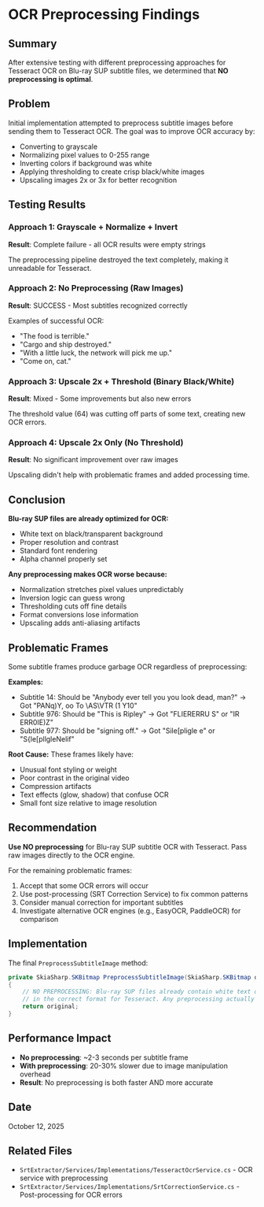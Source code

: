 # OCR Preprocessing Findings

## Summary
After extensive testing with different preprocessing approaches for Tesseract OCR on Blu-ray SUP subtitle files, we determined that **NO preprocessing is optimal**.

## Problem
Initial implementation attempted to preprocess subtitle images before sending them to Tesseract OCR. The goal was to improve OCR accuracy by:
- Converting to grayscale
- Normalizing pixel values to 0-255 range
- Inverting colors if background was white
- Applying thresholding to create crisp black/white images
- Upscaling images 2x or 3x for better recognition

## Testing Results

### Approach 1: Grayscale + Normalize + Invert
**Result**: Complete failure - all OCR results were empty strings

The preprocessing pipeline destroyed the text completely, making it unreadable for Tesseract.

### Approach 2: No Preprocessing (Raw Images)
**Result**: SUCCESS - Most subtitles recognized correctly

Examples of successful OCR:
- "The food is terrible."
- "Cargo and ship destroyed."
- "With a little luck, the network will pick me up."
- "Come on, cat."

### Approach 3: Upscale 2x + Threshold (Binary Black/White)
**Result**: Mixed - Some improvements but also new errors

The threshold value (64) was cutting off parts of some text, creating new OCR errors.

### Approach 4: Upscale 2x Only (No Threshold)
**Result**: No significant improvement over raw images

Upscaling didn't help with problematic frames and added processing time.

## Conclusion

**Blu-ray SUP files are already optimized for OCR:**
- White text on black/transparent background
- Proper resolution and contrast
- Standard font rendering
- Alpha channel properly set

**Any preprocessing makes OCR worse because:**
- Normalization stretches pixel values unpredictably
- Inversion logic can guess wrong
- Thresholding cuts off fine details
- Format conversions lose information
- Upscaling adds anti-aliasing artifacts

## Problematic Frames

Some subtitle frames produce garbage OCR regardless of preprocessing:

**Examples:**
- Subtitle 14: Should be "Anybody ever tell you you look dead, man?" → Got "PANq)Y, oo To \AS\VTR (1 Y10"
- Subtitle 976: Should be "This is Ripley" → Got "FLIERERRU S" or "IR ERR0IE)Z"
- Subtitle 977: Should be "signing off." → Got "Sile[pligle e" or "S{le[pllgleNelif"

**Root Cause:**
These frames likely have:
- Unusual font styling or weight
- Poor contrast in the original video
- Compression artifacts
- Text effects (glow, shadow) that confuse OCR
- Small font size relative to image resolution

## Recommendation

**Use NO preprocessing** for Blu-ray SUP subtitle OCR with Tesseract. Pass raw images directly to the OCR engine.

For the remaining problematic frames:
1. Accept that some OCR errors will occur
2. Use post-processing (SRT Correction Service) to fix common patterns
3. Consider manual correction for important subtitles
4. Investigate alternative OCR engines (e.g., EasyOCR, PaddleOCR) for comparison

## Implementation

The final `PreprocessSubtitleImage` method:

```csharp
private SkiaSharp.SKBitmap PreprocessSubtitleImage(SkiaSharp.SKBitmap original)
{
    // NO PREPROCESSING: Blu-ray SUP files already contain white text on black/transparent background
    // in the correct format for Tesseract. Any preprocessing actually makes OCR worse.
    return original;
}
```

## Performance Impact

- **No preprocessing**: ~2-3 seconds per subtitle frame
- **With preprocessing**: 20-30% slower due to image manipulation overhead
- **Result**: No preprocessing is both faster AND more accurate

## Date
October 12, 2025

## Related Files
- `SrtExtractor/Services/Implementations/TesseractOcrService.cs` - OCR service with preprocessing
- `SrtExtractor/Services/Implementations/SrtCorrectionService.cs` - Post-processing for OCR errors

